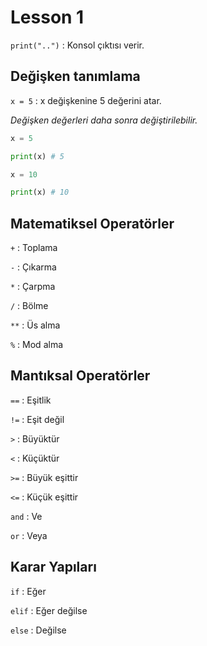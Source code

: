 # Lesson 1

`print("..")` : Konsol çıktısı verir.

## Değişken tanımlama

`x = 5` : x değişkenine 5 değerini atar.

_Değişken değerleri daha sonra değiştirilebilir._

```python
x = 5

print(x) # 5

x = 10

print(x) # 10
```

## Matematiksel Operatörler

`+` : Toplama

`-` : Çıkarma

`*` : Çarpma

`/` : Bölme

`**` : Üs alma

`%` : Mod alma

## Mantıksal Operatörler

`==` : Eşitlik

`!=` : Eşit değil

`>` : Büyüktür

`<` : Küçüktür

`>=` : Büyük eşittir

`<=` : Küçük eşittir

`and` : Ve

`or` : Veya

## Karar Yapıları

`if` : Eğer

`elif` : Eğer değilse

`else` : Değilse

